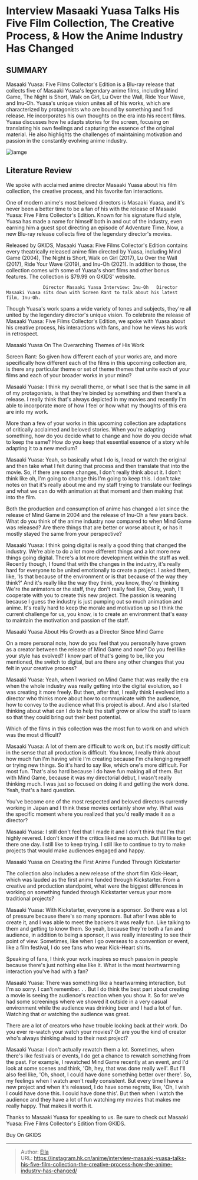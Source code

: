# Interview Masaaki Yuasa Talks His Five Film Collection, The Creative Process, &amp; How the Anime Industry Has Changed


## SUMMARY 



  Masaaki Yuasa: Five Films Collector&#39;s Edition is a Blu-ray release that collects five of Masaaki Yuasa&#39;s legendary anime films, including Mind Game, The Night is Short, Walk on Girl, Lu Over the Wall, Ride Your Wave, and Inu-Oh.   Yuasa&#39;s unique vision unites all of his works, which are characterized by protagonists who are bound by something and find release. He incorporates his own thoughts on the era into his recent films.   Yuasa discusses how he adapts stories for the screen, focusing on translating his own feelings and capturing the essence of the original material. He also highlights the challenges of maintaining motivation and passion in the constantly evolving anime industry.  

![iamge](https://static1.srcdn.com/wordpress/wp-content/uploads/2023/12/masaaki-yuasa-five-films-collection-main-image.jpg)

## Literature Review

We spoke with acclaimed anime director Masaaki Yuasa about his film collection, the creative process, and his favorite fan interactions.




One of modern anime&#39;s most beloved directors is Masaaki Yuasa, and it&#39;s never been a better time to be a fan of his with the release of Masaaki Yuasa: Five Films Collector&#39;s Edition. Known for his signature fluid style, Yuasa has made a name for himself both in and out of the industry, even earning him a guest spot directing an episode of Adventure Time. Now, a new Blu-ray release collects five of the legendary director&#39;s movies.




Released by GKIDS, Masaaki Yuasa: Five Films Collector&#39;s Edition contains every theatrically released anime film directed by Yuasa, including Mind Game (2004), The Night is Short, Walk on Girl (2017), Lu Over the Wall (2017), Ride Your Wave (2019), and Inu-Oh (2021). In addition to those, the collection comes with some of Yuasa&#39;s short films and other bonus features. The collection is $79.99 on GKIDS&#39; website.

                  Director Masaaki Yuasa Interview: Inu-Oh   Director Masaaki Yuasa sits down with Screen Rant to talk about his latest film, Inu-Oh.   

Though Yuasa&#39;s work spans a wide variety of tones and subjects, they&#39;re all united by the legendary director&#39;s unique vision. To celebrate the release of Masaaki Yuasa: Five Films Collector&#39;s Edition, we spoke with Yuasa about his creative process, his interactions with fans, and how he views his work in retrospect.


 Masaaki Yuasa On The Overarching Themes of His Work 
          




Screen Rant: So given how different each of your works are, and more specifically how different each of the films in this upcoming collection are, is there any particular theme or set of theme themes that unite each of your films and each of your broader works in your mind? 


Masaaki Yuasa: I think my overall theme, or what I see that is the same in all of my protagonists, is that they&#39;re binded by something and then there&#39;s a release. I really think that&#39;s always depicted in my movies and recently I&#39;m able to incorporate more of how I feel or how what my thoughts of this era are into my work.


More than a few of your works in this upcoming collection are adaptations of critically acclaimed and beloved stories. When you&#39;re adapting something, how do you decide what to change and how do you decide what to keep the same? How do you keep that essential essence of a story while adapting it to a new medium? 


Masaaki Yuasa: Yeah, so basically what I do is, I read or watch the original and then take what I felt during that process and then translate that into the movie. So, if there are some changes, I don&#39;t really think about it. I don&#39;t think like oh, I&#39;m going to change this I&#39;m going to keep this. I don&#39;t take notes on that it&#39;s really about me and my staff trying to translate our feelings and what we can do with animation at that moment and then making that into the film.





Both the production and consumption of anime has changed a lot since the release of Mind Game in 2004 and the release of Inu-Oh a few years back. What do you think of the anime industry now compared to when Mind Game was released? Are there things that are better or worse about it, or has it mostly stayed the same from your perspective? 


Masaaki Yuasa: I think going digital is really a good thing that changed the industry. We&#39;re able to do a lot more different things and a lot more new things going digital. There&#39;s a lot more development within the staff as well. Recently though, I found that with the changes in the industry, it&#39;s really hard for everyone to be united emotionally to create a project.
I asked them, like, &#39;Is that because of the environment or is that because of the way they think?&#39; And it&#39;s really like the way they think, you know, they&#39;re thinking We&#39;re the animators or the staff, they don&#39;t really feel like, Okay, yeah, I&#39;ll cooperate with you to create this new project. The passion is weaning because I guess the industry is just pumping out so much animation and anime.
It&#39;s really hard to keep the morale and motivation up so I think the current challenge for us, you know, is to create an environment that&#39;s easy to maintain the motivation and passion of the staff.







 Masaaki Yuasa About His Growth as a Director Since Mind Game 
          

On a more personal note, how do you feel that you personally have grown as a creator between the release of Mind Game and now? Do you feel like your style has evolved? I know part of that&#39;s going to be, like you mentioned, the switch to digital, but are there any other changes that you felt in your creative process?


Masaaki Yuasa: Yeah, when I worked on Mind Game that was really the era when the whole industry was really getting into the digital evolution, so I was creating it more freely. But then, after that, I really think I evolved into a director who thinks more about how to communicate with the audience, how to convey to the audience what this project is about.
And also I started thinking about what can I do to help the staff grow or allow the staff to learn so that they could bring out their best potential.





Which of the films in this collection was the most fun to work on and which was the most difficult?


Masaaki Yuasa: A lot of them are difficult to work on, but it&#39;s mostly difficult in the sense that all production is difficult. You know, I really think about how much fun I&#39;m having while I&#39;m creating because I&#39;m challenging myself or trying new things. So it&#39;s hard to say like, which one&#39;s more difficult.
For most fun. That&#39;s also hard because I do have fun making all of them. But with Mind Game, because it was my directorial debut, I wasn&#39;t really thinking much. I was just so focused on doing it and getting the work done. Yeah, that&#39;s a hard question.


You&#39;ve become one of the most respected and beloved directors currently working in Japan and I think these movies certainly show why. What was the specific moment where you realized that you&#39;d really made it as a director?


Masaaki Yuasa: I still don&#39;t feel that I made it and I don&#39;t think that I&#39;m that highly revered. I don&#39;t know if the critics liked me so much. But I&#39;ll like to get there one day. I still like to keep trying. I still like to continue to try to make projects that would make audiences engaged and happy.







 Masaaki Yuasa on Creating the First Anime Funded Through Kickstarter 
          

The collection also includes a new release of the short film Kick-Heart, which was lauded as the first anime funded through Kickstarter. From a creative and production standpoint, what were the biggest differences in working on something funded through Kickstarter versus your more traditional projects?


Masaaki Yuasa: With Kickstarter, everyone is a sponsor. So there was a lot of pressure because there&#39;s so many sponsors. But after I was able to create it, and I was able to meet the backers it was really fun. Like talking to them and getting to know them.
So yeah, because they&#39;re both a fan and audience, in addition to being a sponsor, it was really interesting to see their point of view. Sometimes, like when I go overseas to a convention or event, like a film festival, I do see fans who wear Kick-Heart shirts.





Speaking of fans, I think your work inspires so much passion in people because there&#39;s just nothing else like it. What is the most heartwarming interaction you&#39;ve had with a fan?


Masaaki Yuasa: There was something like a heartwarming interaction, but I&#39;m so sorry. I can&#39;t remember. . . But I do think the best part about creating a movie is seeing the audience&#39;s reaction when you show it. So for we&#39;ve had some screenings where we showed it outside in a very casual environment while the audience was drinking beer and I had a lot of fun. Watching that or watching the audience was great.


There are a lot of creators who have trouble looking back at their work. Do you ever re-watch your watch your movies? Or are you the kind of creator who&#39;s always thinking ahead to their next project?


Masaaki Yuasa: I don&#39;t actually rewatch them a lot. Sometimes, when there&#39;s like festivals or events, I do get a chance to rewatch something from the past. For example, I rewatched Mind Game recently at an event, and I&#39;d look at some scenes and think, &#39;Oh, hey, that was done really well&#39;. But I&#39;ll also feel like, &#39;Oh, shoot, I could have done something better over there&#39;. So, my feelings when I watch aren&#39;t really consistent. But every time I have a new project and when it&#39;s released, I do have some regrets, like, &#39;Oh, I wish I could have done this. I could have done this&#39;.
But then when I watch the audience and they have a lot of fun watching my movies that makes me really happy. That makes it worth it.





Thanks to Masaaki Yuasa for speaking to us. Be sure to check out Masaaki Yuasa: Five Films Collector&#39;s Edition from GKIDS.

Buy On GKIDS



---

> Author: [Ella](https://instagram.hk.cn/)  
> URL: https://instagram.hk.cn/anime/interview-masaaki-yuasa-talks-his-five-film-collection-the-creative-process-how-the-anime-industry-has-changed/  

